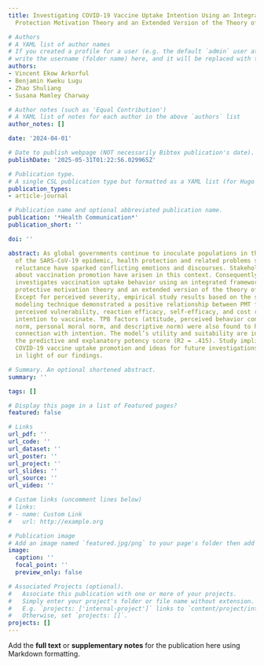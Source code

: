 ```yaml
---
title: Investigating COVID-19 Vaccine Uptake Intention Using an Integrated Model of
  Protection Motivation Theory and an Extended Version of the Theory of Planned Behavior

# Authors
# A YAML list of author names
# If you created a profile for a user (e.g. the default `admin` user at `content/authors/admin/`), 
# write the username (folder name) here, and it will be replaced with their full name and linked to their profile.
authors:
- Vincent Ekow Arkorful
- Benjamin Kweku Lugu
- Zhao Shuliang
- Susana Mamley Charway

# Author notes (such as 'Equal Contribution')
# A YAML list of notes for each author in the above `authors` list
author_notes: []

date: '2024-04-01'

# Date to publish webpage (NOT necessarily Bibtex publication's date).
publishDate: '2025-05-31T01:22:56.029965Z'

# Publication type.
# A single CSL publication type but formatted as a YAML list (for Hugo requirements).
publication_types:
- article-journal

# Publication name and optional abbreviated publication name.
publication: '*Health Communication*'
publication_short: ''

doi: ''

abstract: As global governments continue to inoculate populations in the aftermath
  of the SARS-CoV-19 epidemic, health protection and related problems such as vaccination
  reluctance have sparked conflicting emotions and discourses. Stakeholder concerns
  about vaccination promotion have arisen in this context. Consequently, this research
  investigates vaccination uptake behavior using an integrated framework that includes
  protective motivation theory and an extended version of the theory of planned behavior.
  Except for perceived severity, empirical study results based on the structural equation
  modeling technique demonstrated a positive relationship between PMT factors (i.e.
  perceived vulnerability, reaction efficacy, self-efficacy, and cost response) and
  intention to vaccinate. TPB factors (attitude, perceived behavior control, subjective
  norm, personal moral norm, and descriptive norm) were also found to have a positive
  connection with intention. The model’s utility and suitability are indicated by
  the predictive and explanatory potency score (R2 = .415). Study implications for
  COVID-19 vaccine uptake promotion and ideas for future investigations are explored
  in light of our findings.

# Summary. An optional shortened abstract.
summary: ''

tags: []

# Display this page in a list of Featured pages?
featured: false

# Links
url_pdf: ''
url_code: ''
url_dataset: ''
url_poster: ''
url_project: ''
url_slides: ''
url_source: ''
url_video: ''

# Custom links (uncomment lines below)
# links:
# - name: Custom Link
#   url: http://example.org

# Publication image
# Add an image named `featured.jpg/png` to your page's folder then add a caption below.
image:
  caption: ''
  focal_point: ''
  preview_only: false

# Associated Projects (optional).
#   Associate this publication with one or more of your projects.
#   Simply enter your project's folder or file name without extension.
#   E.g. `projects: ['internal-project']` links to `content/project/internal-project/index.md`.
#   Otherwise, set `projects: []`.
projects: []
---
```


Add the **full text** or **supplementary notes** for the publication here using Markdown formatting.
